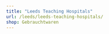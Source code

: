 ```yaml
---
title: "Leeds Teaching Hospitals"
url: /leeds/leeds-teaching-hospitals/
shop: Gebrauchtwaren
---
```

